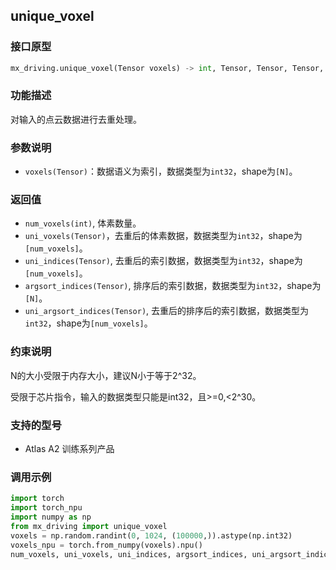 ## unique_voxel
### 接口原型
```python
mx_driving.unique_voxel(Tensor voxels) -> int, Tensor, Tensor, Tensor, Tensor
```
### 功能描述
对输入的点云数据进行去重处理。
### 参数说明
- `voxels(Tensor)`：数据语义为索引，数据类型为`int32`，shape为`[N]`。
### 返回值
- `num_voxels(int)`, 体素数量。
- `uni_voxels(Tensor)`，去重后的体素数据，数据类型为`int32`，shape为`[num_voxels]`。
- `uni_indices(Tensor)`, 去重后的索引数据，数据类型为`int32`，shape为`[num_voxels]`。
- `argsort_indices(Tensor)`, 排序后的索引数据，数据类型为`int32`，shape为`[N]`。
- `uni_argsort_indices(Tensor)`, 去重后的排序后的索引数据，数据类型为`int32`，shape为`[num_voxels]`。
### 约束说明
N的大小受限于内存大小，建议N小于等于2^32。

受限于芯片指令，输入的数据类型只能是int32，且>=0,<2^30。
### 支持的型号
- Atlas A2 训练系列产品
### 调用示例
```python
import torch
import torch_npu
import numpy as np
from mx_driving import unique_voxel
voxels = np.random.randint(0, 1024, (100000,)).astype(np.int32)
voxels_npu = torch.from_numpy(voxels).npu()
num_voxels, uni_voxels, uni_indices, argsort_indices, uni_argsort_indices = unique_voxel(voxels_npu)

```